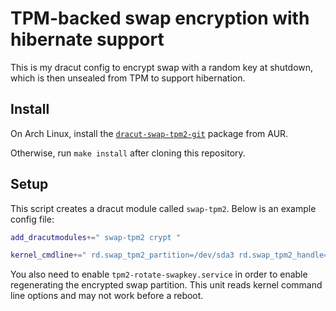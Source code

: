 # TPM-backed swap encryption with hibernate support

This is my dracut config to encrypt swap with a random key at shutdown, which is then unsealed from TPM to support hibernation.

## Install

On Arch Linux, install the [`dracut-swap-tpm2-git`](https://aur.archlinux.org/packages/dracut-swap-tpm2-git) package from AUR.

Otherwise, run `make install` after cloning this repository.

## Setup

This script creates a dracut module called `swap-tpm2`. Below is an example config file:

```sh
add_dracutmodules+=" swap-tpm2 crypt "

kernel_cmdline+=" rd.swap_tpm2_partition=/dev/sda3 rd.swap_tpm2_handle=0x81000000 rd.swap_tpm2_auth=pcr:sha1:0,2,4,7 "
```

You also need to enable `tpm2-rotate-swapkey.service` in order to enable regenerating the encrypted swap partition. This unit reads kernel command line options and may not work before a reboot.

